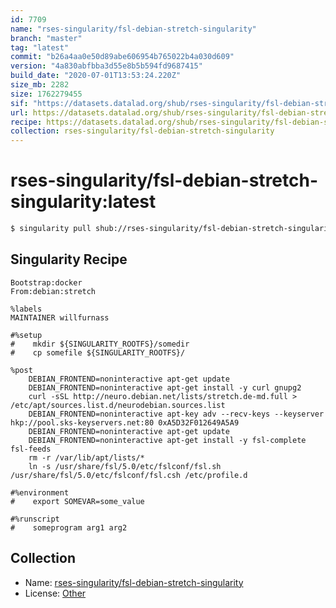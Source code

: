 ```yaml
---
id: 7709
name: "rses-singularity/fsl-debian-stretch-singularity"
branch: "master"
tag: "latest"
commit: "b26a4aa0e50d89abe606954b765022b4a030d609"
version: "4a830abfbba3d55e8b5b594fd9687415"
build_date: "2020-07-01T13:53:24.220Z"
size_mb: 2282
size: 1762279455
sif: "https://datasets.datalad.org/shub/rses-singularity/fsl-debian-stretch-singularity/latest/2020-07-01-b26a4aa0-4a830abf/4a830abfbba3d55e8b5b594fd9687415.simg"
url: https://datasets.datalad.org/shub/rses-singularity/fsl-debian-stretch-singularity/latest/2020-07-01-b26a4aa0-4a830abf/
recipe: https://datasets.datalad.org/shub/rses-singularity/fsl-debian-stretch-singularity/latest/2020-07-01-b26a4aa0-4a830abf/Singularity
collection: rses-singularity/fsl-debian-stretch-singularity
---
```


# rses-singularity/fsl-debian-stretch-singularity:latest

```bash
$ singularity pull shub://rses-singularity/fsl-debian-stretch-singularity:latest
```

## Singularity Recipe

```singularity
Bootstrap:docker
From:debian:stretch
 
%labels
MAINTAINER willfurnass

#%setup
#    mkdir ${SINGULARITY_ROOTFS}/somedir
#    cp somefile ${SINGULARITY_ROOTFS}/

%post
    DEBIAN_FRONTEND=noninteractive apt-get update 
    DEBIAN_FRONTEND=noninteractive apt-get install -y curl gnupg2
    curl -sSL http://neuro.debian.net/lists/stretch.de-md.full > /etc/apt/sources.list.d/neurodebian.sources.list
    DEBIAN_FRONTEND=noninteractive apt-key adv --recv-keys --keyserver hkp://pool.sks-keyservers.net:80 0xA5D32F012649A5A9
    DEBIAN_FRONTEND=noninteractive apt-get update 
    DEBIAN_FRONTEND=noninteractive apt-get install -y fsl-complete fsl-feeds
    rm -r /var/lib/apt/lists/*
    ln -s /usr/share/fsl/5.0/etc/fslconf/fsl.sh /usr/share/fsl/5.0/etc/fslconf/fsl.csh /etc/profile.d

#%environment
#    export SOMEVAR=some_value
 
#%runscript
#    someprogram arg1 arg2
```

## Collection

 - Name: [rses-singularity/fsl-debian-stretch-singularity](https://github.com/rses-singularity/fsl-debian-stretch-singularity)
 - License: [Other](None)

